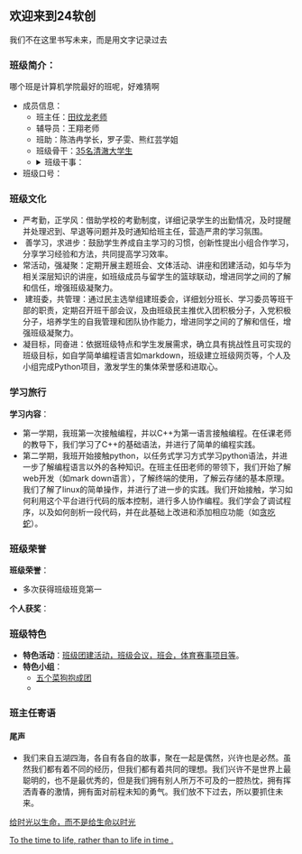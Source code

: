 ## 欢迎来到24软创
我们不在这里书写未来，而是用文字记录过去

### 班级简介：
哪个班是计算机学院最好的班呢，好难猜啊
- 成员信息：
  - 班主任：[田纹龙老师](https://tianwenlong001.github.io/wenlongtian/)
  - 辅导员：王翔老师
  - 班助：陈浩冉学长，罗子雯、熊红芸学姐
  - 班级骨干：[35名清澈大学生](./stu_tea.md)
  - <details>
    <summary>班级干事：</summary>
    班长：<a href="">黄健东</a>
    </br>
    副班长：<a href="">邓明爽</a>
    </br>
    团支书：<a href="">罗翔</a>
    </br>
    学习委员：<a href="">曾咏仪</a>
    </br>
    宣传委员：<a href="">肖熙</a>
    </br>
    权益委员：<a href="">邱谦瑶</a>
    </br>
    组织委员：<a href="">裴皓</a>
    </br>
    文体委员：<a href="">黄瀚娇</a>
    </br>
    心理委员：<a href="">刘卿</a>
    </br>
    双创委员：<a href="">田慧雪</a>
    </br>
    </details>
- 班级口号：

###  班级文化
- 严考勤，正学风：借助学校的考勤制度，详细记录学生的出勤情况，及时提醒并处理迟到、早退等问题并及时通知给班主任，营造严肃的学习氛围。
-  善学习，求进步：鼓励学生养成自主学习的习惯，创新性提出小组合作学习，分享学习经验和方法，共同提高学习效率。
- 常活动，强凝聚：定期开展主题班会、文体活动、讲座和团建活动，如与华为相关深层知识的讲座，如班级成员与留学生的篮球联动，增进同学之间的了解和信任，增强班级凝聚力。
-  建班委，共管理：通过民主选举组建班委会，详细划分班长、学习委员等班干部的职责，定期召开班干部会议，及由班级民主推优入团积极分子，入党积极分子，培养学生的自我管理和团队协作能力，增进同学之间的了解和信任，增强班级凝聚力。
- 凝目标，同奋进：依据班级特点和学生发展需求，确立具有挑战性且可实现的班级目标，如自学简单编程语言如markdown，班级建立班级网页等，个人及小组完成Python项目，激发学生的集体荣誉感和进取心。


### 学习旅行
**学习内容**：
- 第一学期，我班第一次接触编程，并以C++为第一语言接触编程。在任课老师的教导下，我们学习了C++的基础语法，并进行了简单的编程实践。
- 第二学期，我班开始接触python，以任务式学习方式学习python语法，并进一步了解编程语言以外的各种知识。在班主任田老师的带领下，我们开始了解web开发（如mark down语言），了解终端的使用，了解云存储的基本原理。我们了解了linux的简单操作，并进行了进一步的实践。我们开始接触，学习如何利用这个平台进行代码的版本控制，进行多人协作编程。我们学会了调试程序，以及如何剖析一段代码，并在此基础上改进和添加相应功能（如[贪吃蛇](https://gitee.com/nc5lou/usc_rc/blob/master/snack_learning.py)）。

### 班级荣誉
**班级荣誉**：
- 多次获得班级班竞第一

**个人获奖**：



### 班级特色
- **特色活动**：[班级团建活动，班级会议，班会，体育赛事项目等](./activities/act.md)。
- **特色小组**：
  - [五个菜狗抱成团](./teams/five_stupid_dogs.md)
  - 
### 班主任寄语

#### 尾声
- 我们来自五湖四海，各自有各自的故事，聚在一起是偶然，兴许也是必然。虽然我们都有着不同的经历，但我们都有着共同的理想。我们兴许不是世界上最聪明的，也不是最优秀的，但是我们拥有别人所万不可及的一腔热忱，拥有挥洒青春的激情，拥有面对前程未知的勇气。我们放不下过去，所以要抓住未来。

[给时光以生命，而不是给生命以时光](https://baijiahao.baidu.com/s?id=1822845507941874375&wfr=spider&for=pc)

[To the time to life, rather than to life in time .](https://baijiahao.baidu.com/s?id=1822845507941874375&wfr=spider&for=pc)

